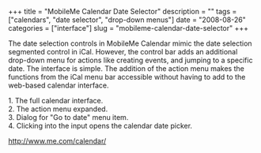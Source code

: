 +++
title = "MobileMe Calendar Date Selector"
description = ""
tags = ["calendars", "date selector", "drop-down menus"]
date = "2008-08-26"
categories = ["interface"]
slug = "mobileme-calendar-date-selector"
+++


<p>The date selection controls in MobileMe Calendar mimic the date selection segmented control in iCal. However, the control bar adds an additional drop-down menu for actions like creating events, and jumping to a specific date. The interface is simple. The addition of the action menu makes the functions from the iCal menu bar accessible without having to add to the web-based calendar interface.</p>
<div id="screens-full" class="clear"><div class="caption">1. The full calendar interface.</div><div class="fullimg clear"><a href="//konigi.com/media/interface/mobileme-dateselector-1.png" class="group" rel="group" title="1. The full calendar interface."><img src="//konigi.com/media/interface/mobileme-dateselector-1.png" alt="" class="img-responsive"></a></div></div><div id="screens-full" class="clear"><div class="caption">2. The action menu expanded.</div><div class="fullimg clear"><a href="//konigi.com/media/interface/mobileme-dateselector-2.png" class="group" rel="group" title="2. The action menu expanded."><img src="//konigi.com/media/interface/mobileme-dateselector-2.png" alt="" class="img-responsive"></a></div></div><div id="screens-full" class="clear"><div class="caption">3. Dialog for &quot;Go to date&quot; menu item.</div><div class="fullimg clear"><a href="//konigi.com/media/interface/mobileme-dateselector-3.png" class="group" rel="group" title="3. Dialog for &quot;Go to date&quot; menu item."><img src="//konigi.com/media/interface/mobileme-dateselector-3.png" alt="" class="img-responsive"></a></div></div><div id="screens-full" class="clear"><div class="caption">4. Clicking into the input opens the calendar date picker.</div><div class="fullimg clear"><a href="//konigi.com/media/interface/mobileme-dateselector-4.png" class="group" rel="group" title="4. Clicking into the input opens the calendar date picker."><img src="//konigi.com/media/interface/mobileme-dateselector-4.png" alt="" class="img-responsive"></a></div></div>        
<p><a href="http://www.me.com/calendar/">http://www.me.com/calendar/</a></p>

